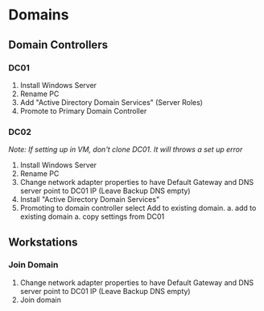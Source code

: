 # Domains
## Domain Controllers
### DC01
1. Install Windows Server
1. Rename PC
1. Add "Active Directory Domain Services" (Server Roles)
1. Promote to Primary Domain Controller

### DC02
*Note: If setting up in VM, don't clone DC01. It will throws a set up error*
1. Install Windows Server
1. Rename PC
1. Change network adapter properties to have Default Gateway and DNS server point to DC01 IP  (Leave Backup DNS empty)
1. Install "Active Directory Domain Services"
1. Promoting to domain controller select Add to existing domain.
  a. add to existing domain
  a. copy settings from DC01

## Workstations
### Join Domain
1. Change network adapter properties to have Default Gateway and DNS server point to DC01 IP  (Leave Backup DNS empty)
1. Join domain
